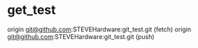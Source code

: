 # get_test
  origin  git@github.com:STEVEHardware:git_test.git (fetch)
  origin  git@github.com:STEVEHardware:git_test.git (push) 
